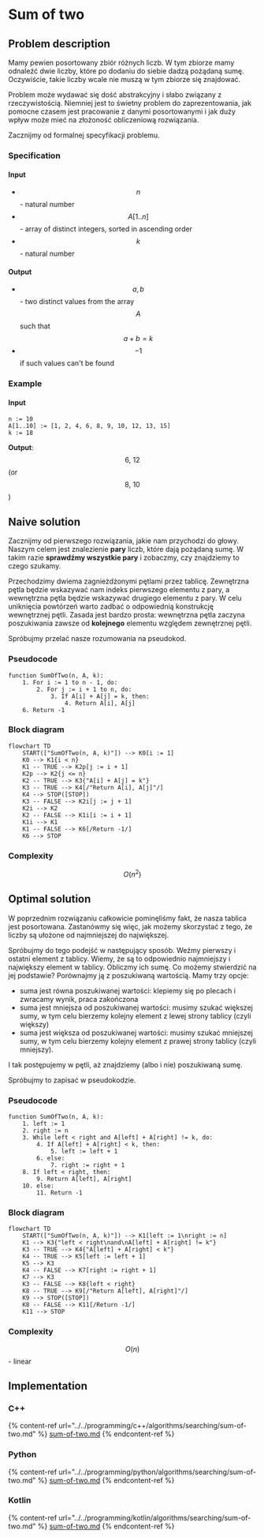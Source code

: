 # Sum of two

## Problem description

Mamy pewien posortowany zbiór różnych liczb. W tym zbiorze mamy odnaleźć dwie liczby, które po dodaniu do siebie dadzą pożądaną sumę. Oczywiście, takie liczby wcale nie muszą w tym zbiorze się znajdować.

Problem może wydawać się dość abstrakcyjny i słabo związany z rzeczywistością. Niemniej jest to świetny problem do zaprezentowania, jak pomocne czasem jest pracowanie z danymi posortowanymi i jak duży wpływ może mieć na złożoność obliczeniową rozwiązania.

Zacznijmy od formalnej specyfikacji problemu.

### Specification

#### Input

* $$n$$ - natural number
* $$A[1..n]$$ - array of distinct integers, sorted in ascending order
* $$k$$ - natural number

#### Output

* $$a, b$$ - two distinct values from the array $$A$$ such that $$a+b=k$$
* $$-1$$ if such values can't be found

### Example

#### Input

```
n := 10
A[1..10] := [1, 2, 4, 6, 8, 9, 10, 12, 13, 15]
k := 18
```

**Output**: $$6,\ 12$$(or $$8,\ 10$$)

## Naive solution

Zacznijmy od pierwszego rozwiązania, jakie nam przychodzi do głowy.
Naszym celem jest znalezienie **pary** liczb, które dają pożądaną sumę.
W takim razie **sprawdźmy wszystkie pary** i zobaczmy, czy znajdziemy to czego szukamy.

Przechodzimy dwiema zagnieżdżonymi pętlami przez tablicę.
Zewnętrzna pętla będzie wskazywać nam indeks pierwszego elementu z pary, a wewnętrzna pętla będzie wskazywać drugiego elementu z pary.
W celu uniknięcia powtórzeń warto zadbać o odpowiednią konstrukcję wewnętrznej pętli.
Zasada jest bardzo prosta: wewnętrzna pętla zaczyna poszukiwania zawsze od **kolejnego** elementu względem zewnętrznej pętli.

Spróbujmy przelać nasze rozumowania na pseudokod.

### Pseudocode

```
function SumOfTwo(n, A, k):
    1. For i := 1 to n - 1, do:
        2. For j := i + 1 to n, do:
            3. If A[i] + A[j] = k, then:
                4. Return A[i], A[j]
    6. Return -1
```

### Block diagram

```mermaid
flowchart TD
	START(["SumOfTwo(n, A, k)"]) --> K0[i := 1]
	K0 --> K1{i < n}
	K1 -- TRUE --> K2p[j := i + 1]
	K2p --> K2{j <= n}
	K2 -- TRUE --> K3{"A[i] + A[j] = k"}
	K3 -- TRUE --> K4[/"Return A[i], A[j]"/]
	K4 --> STOP([STOP])
	K3 -- FALSE --> K2i[j := j + 1]
	K2i --> K2
	K2 -- FALSE --> K1i[i := i + 1]
	K1i --> K1
	K1 -- FALSE --> K6[/Return -1/]
	K6 --> STOP
```

### Complexity

$$O(n^2)$$

## Optimal solution

W poprzednim rozwiązaniu całkowicie pominęliśmy fakt, że nasza tablica jest posortowana.
Zastanówmy się więc, jak możemy skorzystać z tego, że liczby są ułożone od najmniejszej do największej.

Spróbujmy do tego podejść w następujący sposób.
Weźmy pierwszy i ostatni element z tablicy.
Wiemy, że są to odpowiednio najmniejszy i największy element w tablicy.
Obliczmy ich sumę. Co możemy stwierdzić na jej podstawie?
Porównajmy ją z poszukiwaną wartością. Mamy trzy opcje:

- suma jest równa poszukiwanej wartości: klepiemy się po plecach i zwracamy wynik, praca zakończona
- suma jest mniejsza od poszukiwanej wartości: musimy szukać większej sumy, w tym celu bierzemy kolejny element z lewej strony tablicy (czyli większy)
- suma jest większa od poszukiwanej wartości: musimy szukać mniejszej sumy, w tym celu bierzemy kolejny element z prawej strony tablicy (czyli mniejszy).

I tak postępujemy w pętli, aż znajdziemy (albo i nie) poszukiwaną sumę.

Spróbujmy to zapisać w pseudokodzie.

### Pseudocode

```
function SumOfTwo(n, A, k):
    1. left := 1
    2. right := n
    3. While left < right and A[left] + A[right] != k, do:
        4. If A[left] + A[right] < k, then:
            5. left := left + 1
        6. else:
            7. right := right + 1
    8. If left < right, then:
        9. Return A[left], A[right]
    10. else:
        11. Return -1
```

### Block diagram

```mermaid
flowchart TD
	START(["SumOfTwo(n, A, k)"]) --> K1[left := 1\nright := n]
	K1 --> K3{"left < right\nand\nA[left] + A[right] != k"}
	K3 -- TRUE --> K4{"A[left] + A[right] < k"}
	K4 -- TRUE --> K5[left := left + 1]
	K5 --> K3
	K4 -- FALSE --> K7[right := right + 1]
	K7 --> K3
	K3 -- FALSE --> K8{left < right}
	K8 -- TRUE --> K9[/"Return A[left], A[right]"/]
	K9 --> STOP([STOP])
	K8 -- FALSE --> K11[/Return -1/]
	K11 --> STOP
```

### Complexity

$$O(n)$$ - linear

## Implementation

### C++

{% content-ref url="../../programming/c++/algorithms/searching/sum-of-two.md" %}
[sum-of-two.md](../../programming/c++/algorithms/searching/sum-of-two.md)
{% endcontent-ref %}

### Python

{% content-ref url="../../programming/python/algorithms/searching/sum-of-two.md" %}
[sum-of-two.md](../../programming/python/algorithms/searching/sum-of-two.md)
{% endcontent-ref %}

### Kotlin

{% content-ref url="../../programming/kotlin/algorithms/searching/sum-of-two.md" %}
[sum-of-two.md](../../programming/kotlin/algorithms/searching/sum-of-two.md)
{% endcontent-ref %}